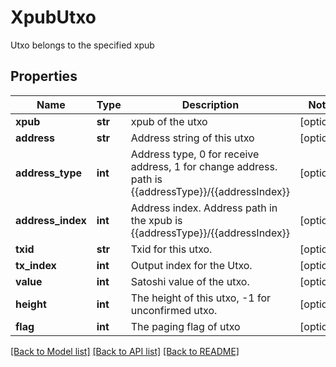 # XpubUtxo

Utxo belongs to the specified xpub
## Properties
Name | Type | Description | Notes
------------ | ------------- | ------------- | -------------
**xpub** | **str** | xpub of the utxo | [optional] 
**address** | **str** | Address string of this utxo | [optional] 
**address_type** | **int** | Address type, 0 for receive address, 1 for change address. path is {{addressType}}/{{addressIndex}} | [optional] 
**address_index** | **int** | Address index. Address path in the xpub is {{addressType}}/{{addressIndex}} | [optional] 
**txid** | **str** | Txid for this utxo. | [optional] 
**tx_index** | **int** | Output index for the Utxo. | [optional] 
**value** | **int** | Satoshi value of the utxo. | [optional] 
**height** | **int** | The height of this utxo, -1 for unconfirmed utxo. | [optional] 
**flag** | **int** | The paging flag of utxo | [optional] 

[[Back to Model list]](../README.md#documentation-for-models) [[Back to API list]](../README.md#documentation-for-api-endpoints) [[Back to README]](../README.md)


